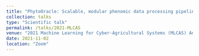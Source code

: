 ```yaml
---
title: "PhytoOracle: Scalable, modular phenomic data processing pipelines"
collection: talks
type: "Scientific talk"
permalink: /talks/2021-MLCAS
venue: "2021 Machine Learning for Cyber-Agricultural Systems (MLCAS) Annual Conference"
date: 2021-11-02
location: "Zoom"
---
```

